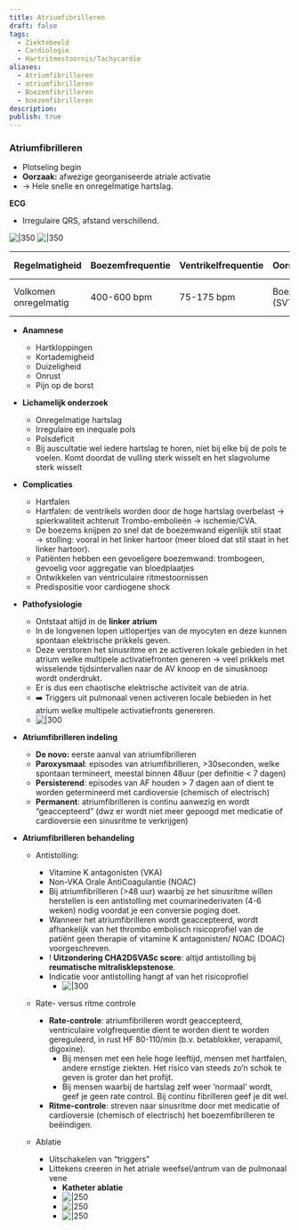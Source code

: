 ```yaml
---
title: Atriumfibrilleren
draft: false
tags:
  - Ziektebeeld
  - Cardiologie
  - Hartritmestoornis/Tachycardie
aliases:
  - Atriumfibrilleren
  - atriumfibrilleren
  - Boezemfibrilleren
  - boezemfibrilleren
description: 
publish: true
---
```


### Atriumfibrilleren
-   Plotseling begin
-   **Oorzaak:** afwezige georganiseerde atriale activatie
-   → Hele snelle en onregelmatige hartslag.

**ECG**
- Irregulaire QRS, afstand verschillend.

![|350](https://i.imgur.com/mU27FFW.png)
![|350](https://i.imgur.com/68EzTIm.png)

| Regelmatigheid | Boezemfrequentie | Ventrikelfrequentie | Oorsprong | P-top | Effect adenosine |
| --- | --- | --- | --- | --- | --- |
| Volkomen onregelmatig | 400-600 bpm | 75-175 bpm | Boezems (SVT) | Afwezig | Vertraagt; onregelmatigheid blijft |

- **Anamnese** 
    -   Hartkloppingen
    -   Kortademigheid
    -   Duizeligheid
    -   Onrust
    -   Pijn op de borst
- **Lichamelijk onderzoek**
    -   Onregelmatige hartslag
    -   Irregulaire en inequale pols
    -   Polsdeficit
    -   Bij auscultatie wel iedere hartslag te horen, niet bij elke bij de pols te voelen. Komt doordat de vulling sterk wisselt en het slagvolume sterk wisselt
-   **Complicaties**
    - Hartfalen
    - Hartfalen: de ventrikels worden door de hoge hartslag overbelast → spierkwaliteit achteruit Trombo-embolieën → ischemie/CVA.
    - De boezems knijpen zo snel dat de boezemwand eigenlijk stil staat → stolling: vooral in het linker hartoor (meer bloed dat stil staat in het linker hartoor).
    - Patiënten hebben een gevoeligere boezemwand: trombogeen, gevoelig voor aggregatie van bloedplaatjes
    -   Ontwikkelen van ventriculaire ritmestoornissen
    -   Predispositie voor cardiogene shock
-   **Pathofysiologie**
    - Ontstaat altijd in de **linker** **atrium**
    - In de longvenen lopen uitlopertjes van de myocyten en deze kunnen spontaan elektrische prikkels geven.
    - Deze verstoren het sinusritme en ze activeren lokale gebieden in het atrium welke multipele activatiefronten generen → veel prikkels met wisselende tijdsintervallen naar de AV knoop en de sinusknoop wordt onderdrukt.
    - Er is dus een chaotische elektrische activiteit van de atria.  
    - ➡️ Triggers uit pulmonaal venen activeren locale bebieden in het atrium welke multipele activatiefronts genereren.
    - ![|300](https://i.imgur.com/CSNM0UH.png)

-   **Atriumfibrilleren indeling**
    - **De novo:** eerste aanval van atriumfibrilleren
    - **Paroxysmaal**: episodes van atriumfibrilleren, >30seconden, welke spontaan termineert, meestal binnen 48uur (per definitie < 7 dagen)
    - **Persisterend**: episodes van AF houden > 7 dagen aan of dient te worden getermineerd met cardioversie (chemisch of electrisch)
    - **Permanent**: atriumfibrilleren is continu aanwezig en wordt “geaccepteerd” (dwz er wordt niet meer gepoogd met medicatie of cardioversie een sinusritme te verkrijgen)

- **Atriumfibrilleren behandeling**
	-   Antistolling:
	    - Vitamine K antagonisten (VKA)
	    - Non-VKA Orale AntiCoagulantie (NOAC)
	    - Bij atriumfibrilleren (>48 uur) waarbij ze het sinusritme willen herstellen is een antistolling met coumarinederivaten (4-6 weken) nodig voordat je een conversie poging doet.
	    - Wanneer het atriumfibrilleren wordt geaccepteerd, wordt afhankelijk van het thrombo embolisch risicoprofiel van de patiënt geen therapie of vitamine K antagonisten/ NOAC (DOAC) voorgeschreven.
	    - ! **Uitzondering CHA2DSVASc score**: altijd antistolling bij **reumatische mitralisklepstenose**.
	    - Indicatie voor antistolling hangt af van het risicoprofiel
	        - ![|300](https://i.imgur.com/lMqxJNc.png)
	-   Rate- versus ritme controle
	    
	    -   **Rate-controle**: atriumfibrilleren wordt geaccepteerd, ventriculaire volgfrequentie dient te worden dient te worden gereguleerd, in rust HF 80-110/min (b.v. betablokker, verapamil, digoxine).
	        -   Bij mensen met een hele hoge leeftijd, mensen met hartfalen, andere ernstige ziekten. Het risico van steeds zo’n schok te geven is groter dan het profijt.
	        -   Bij mensen waarbij de hartslag zelf weer ‘normaal’ wordt, geef je geen rate control. Bij continu fibrilleren geef je dit wel.
	    -   **Ritme-controle**: streven naar sinusritme door met medicatie of cardioversie (chemisch of electrisch) het boezemfibrilleren te beëindigen.
	-   Ablatie
	    -   Uitschakelen van “triggers”
	    -   Littekens creeren in het atriale weefsel/antrum van de pulmonaal vene
	        - **Katheter ablatie**
	        - ![|250](https://i.imgur.com/odPIb1q.png)
	        - ![|250](https://i.imgur.com/C6nj46s.png)
	        - ![|250](https://i.imgur.com/aQRVpci.png)